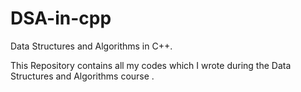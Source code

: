 # DSA-in-cpp
Data Structures and Algorithms in C++.


This Repository contains all my codes which I wrote during the Data Structures and Algorithms course .
